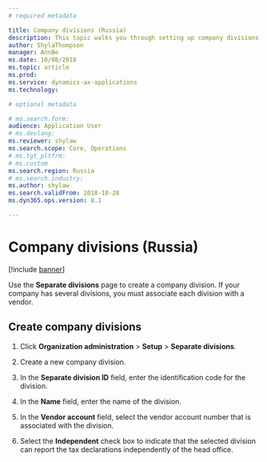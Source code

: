 ```yaml
---
# required metadata

title: Company divisions (Russia)
description: This topic walks you through setting up company divisions in Microsoft Dynamics 365 for Finance and Operations in Russia.
author: ShylaThompson
manager: AnnBe
ms.date: 10/08/2018
ms.topic: article
ms.prod: 
ms.service: dynamics-ax-applications
ms.technology: 

# optional metadata

# ms.search.form:
audience: Application User
# ms.devlang: 
ms.reviewer: shylaw
ms.search.scope: Core, Operations
# ms.tgt_pltfrm: 
# ms.custom
ms.search.region: Russia
# ms.search.industry: 
ms.author: shylaw
ms.search.validFrom: 2018-10-28
ms.dyn365.ops.version: 8.1

---
```


# Company divisions (Russia)

[!include [banner](../includes/banner.md)]

Use the **Separate divisions** page to create a company division. If your company has several divisions, you must associate each division with a vendor.

## Create company divisions

1.  Click **Organization administration** \> **Setup** \> **Separate divisions**.

2.  Create a new company division.

3.  In the **Separate division ID** field, enter the identification code for the division.

4.  In the **Name** field, enter the name of the division.

5.  In the **Vendor account** field, select the vendor account number that is associated with the division.

6.  Select the **Independent** check box to indicate that the selected division can report the tax declarations independently of the head office.
